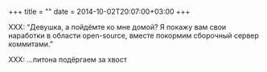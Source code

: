 +++
title = ""
date = 2014-10-02T20:07:00+03:00
+++

XXX: “Девушка, а пойдёмте ко мне домой? Я покажу вам свои наработки в области open-source, вместе покормим сборочный сервер коммитами.”


XXX: …питона подёргаем за хвост


